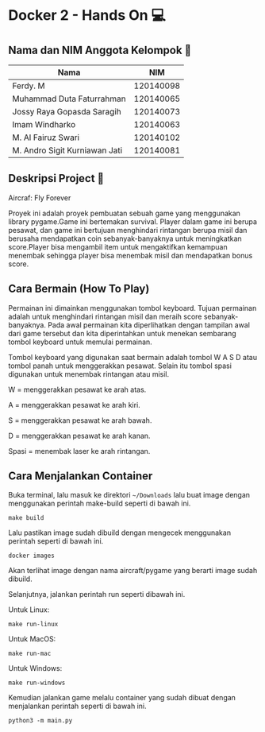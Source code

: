 # Docker 2 - Hands On 💻

## Nama dan NIM Anggota Kelompok 👯

| Nama                          | NIM       |
| ----------------------------- | --------- |
| Ferdy. M                      | 120140098 |
| Muhammad Duta Faturrahman     | 120140065 |
| Jossy Raya Gopasda Saragih    | 120140073 |
| Imam Windharko                | 120140063 |
| M. Al Fairuz Swari            | 120140102 |
| M. Andro Sigit Kurniawan Jati | 120140081 |

## Deskripsi Project 📃
Aircraf: Fly Forever

Proyek ini adalah proyek pembuatan sebuah game yang menggunakan library pygame.Game ini bertemakan survival. Player dalam game ini berupa pesawat, dan game ini bertujuan menghindari rintangan berupa misil dan berusaha mendapatkan coin sebanyak-banyaknya untuk meningkatkan score.Player bisa mengambil item untuk mengaktifkan kemampuan menembak sehingga player bisa menembak misil dan mendapatkan bonus score.

## Cara Bermain (How To Play)

Permainan ini dimainkan menggunakan tombol keyboard. Tujuan permainan adalah untuk menghindari rintangan misil dan meraih score sebanyak-banyaknya.
Pada awal permainan kita diperlihatkan dengan tampilan awal dari game tersebut dan kita diperintahkan untuk menekan sembarang tombol keyboard untuk memulai permainan.

Tombol keyboard yang digunakan saat bermain adalah tombol W A S D atau tombol panah untuk menggerakkan pesawat.
Selain itu tombol spasi digunakan untuk menembak rintangan atau misil.

W = menggerakkan pesawat ke arah atas.

A = menggerakkan pesawat ke arah kiri.

S = menggerakkan pesawat ke arah bawah.

D = menggerakkan pesawat ke arah kanan.

Spasi = menembak laser ke arah rintangan.

## Cara Menjalankan Container

Buka terminal, lalu masuk ke direktori `~/Downloads` lalu buat image dengan menggunakan perintah make-build seperti di bawah ini.

    make build

Lalu pastikan image sudah dibuild dengan mengecek menggunakan perintah seperti di bawah ini.

    docker images

Akan terlihat image dengan nama aircraft/pygame yang berarti image sudah dibuild.

Selanjutnya, jalankan perintah run seperti dibawah ini.

Untuk Linux:

    make run-linux

Untuk MacOS:

    make run-mac

Untuk Windows:

    make run-windows

Kemudian jalankan game melalu container yang sudah dibuat dengan menjalankan perintah seperti di bawah ini.

    python3 -m main.py

